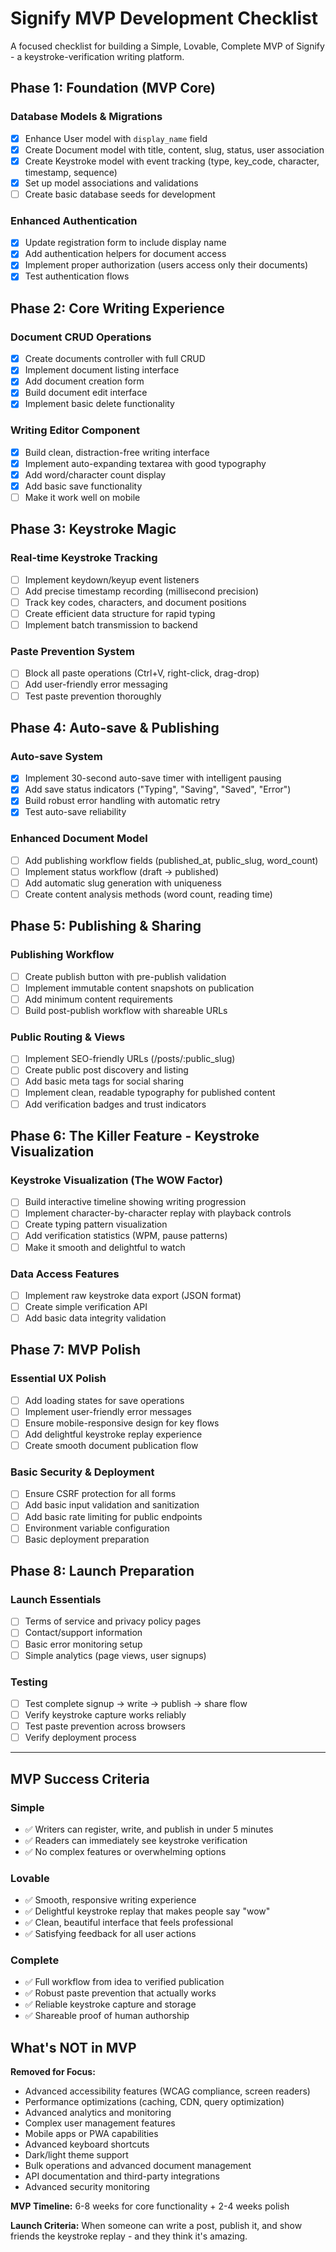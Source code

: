 # Signify MVP Development Checklist

A focused checklist for building a Simple, Lovable, Complete MVP of Signify - a keystroke-verification writing platform.

## Phase 1: Foundation (MVP Core)

### Database Models & Migrations
- [x] Enhance User model with `display_name` field
- [x] Create Document model with title, content, slug, status, user association
- [x] Create Keystroke model with event tracking (type, key_code, character, timestamp, sequence)
- [x] Set up model associations and validations
- [ ] Create basic database seeds for development

### Enhanced Authentication
- [x] Update registration form to include display name
- [x] Add authentication helpers for document access
- [x] Implement proper authorization (users access only their documents)
- [x] Test authentication flows

## Phase 2: Core Writing Experience

### Document CRUD Operations
- [x] Create documents controller with full CRUD
- [x] Implement document listing interface
- [x] Add document creation form
- [x] Build document edit interface
- [x] Implement basic delete functionality

### Writing Editor Component
- [x] Build clean, distraction-free writing interface
- [x] Implement auto-expanding textarea with good typography
- [x] Add word/character count display
- [x] Add basic save functionality
- [ ] Make it work well on mobile

## Phase 3: Keystroke Magic

### Real-time Keystroke Tracking
- [ ] Implement keydown/keyup event listeners
- [ ] Add precise timestamp recording (millisecond precision)
- [ ] Track key codes, characters, and document positions
- [ ] Create efficient data structure for rapid typing
- [ ] Implement batch transmission to backend

### Paste Prevention System
- [ ] Block all paste operations (Ctrl+V, right-click, drag-drop)
- [ ] Add user-friendly error messaging
- [ ] Test paste prevention thoroughly

## Phase 4: Auto-save & Publishing

### Auto-save System
- [x] Implement 30-second auto-save timer with intelligent pausing
- [x] Add save status indicators ("Typing", "Saving", "Saved", "Error")
- [x] Build robust error handling with automatic retry
- [x] Test auto-save reliability

### Enhanced Document Model
- [ ] Add publishing workflow fields (published_at, public_slug, word_count)
- [ ] Implement status workflow (draft → published)
- [ ] Add automatic slug generation with uniqueness
- [ ] Create content analysis methods (word count, reading time)

## Phase 5: Publishing & Sharing

### Publishing Workflow
- [ ] Create publish button with pre-publish validation
- [ ] Implement immutable content snapshots on publication
- [ ] Add minimum content requirements
- [ ] Build post-publish workflow with shareable URLs

### Public Routing & Views
- [ ] Implement SEO-friendly URLs (/posts/:public_slug)
- [ ] Create public post discovery and listing
- [ ] Add basic meta tags for social sharing
- [ ] Implement clean, readable typography for published content
- [ ] Add verification badges and trust indicators

## Phase 6: The Killer Feature - Keystroke Visualization

### Keystroke Visualization (The WOW Factor)
- [ ] Build interactive timeline showing writing progression
- [ ] Implement character-by-character replay with playback controls
- [ ] Create typing pattern visualization
- [ ] Add verification statistics (WPM, pause patterns)
- [ ] Make it smooth and delightful to watch

### Data Access Features
- [ ] Implement raw keystroke data export (JSON format)
- [ ] Create simple verification API
- [ ] Add basic data integrity validation

## Phase 7: MVP Polish

### Essential UX Polish
- [ ] Add loading states for save operations
- [ ] Implement user-friendly error messages
- [ ] Ensure mobile-responsive design for key flows
- [ ] Add delightful keystroke replay experience
- [ ] Create smooth document publication flow

### Basic Security & Deployment
- [ ] Ensure CSRF protection for all forms
- [ ] Add basic input validation and sanitization
- [ ] Add basic rate limiting for public endpoints
- [ ] Environment variable configuration
- [ ] Basic deployment preparation

## Phase 8: Launch Preparation

### Launch Essentials
- [ ] Terms of service and privacy policy pages
- [ ] Contact/support information
- [ ] Basic error monitoring setup
- [ ] Simple analytics (page views, user signups)

### Testing
- [ ] Test complete signup → write → publish → share flow
- [ ] Verify keystroke capture works reliably
- [ ] Test paste prevention across browsers
- [ ] Verify deployment process

---

## MVP Success Criteria

### Simple
- ✅ Writers can register, write, and publish in under 5 minutes
- ✅ Readers can immediately see keystroke verification
- ✅ No complex features or overwhelming options

### Lovable
- ✅ Smooth, responsive writing experience
- ✅ Delightful keystroke replay that makes people say "wow"
- ✅ Clean, beautiful interface that feels professional
- ✅ Satisfying feedback for all user actions

### Complete
- ✅ Full workflow from idea to verified publication
- ✅ Robust paste prevention that actually works
- ✅ Reliable keystroke capture and storage
- ✅ Shareable proof of human authorship

## What's NOT in MVP

**Removed for Focus:**
- Advanced accessibility features (WCAG compliance, screen readers)
- Performance optimizations (caching, CDN, query optimization)
- Advanced analytics and monitoring
- Complex user management features
- Mobile apps or PWA capabilities
- Advanced keyboard shortcuts
- Dark/light theme support
- Bulk operations and advanced document management
- API documentation and third-party integrations
- Advanced security monitoring

**MVP Timeline:** 6-8 weeks for core functionality + 2-4 weeks polish

**Launch Criteria:** When someone can write a post, publish it, and show friends the keystroke replay - and they think it's amazing.